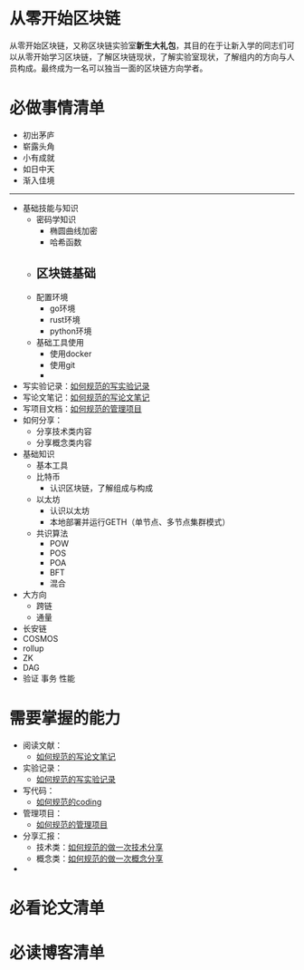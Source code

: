 # 从零开始区块链
从零开始区块链，又称区块链实验室**新生大礼包**，其目的在于让新入学的同志们可以从零开始学习区块链，了解区块链现状，了解实验室现状，了解组内的方向与人员构成。最终成为一名可以独当一面的区块链方向学者。

# 必做事情清单
- 初出茅庐
- 崭露头角
- 小有成就
- 如日中天
- 渐入佳境
---
- 基础技能与知识
	- 密码学知识
		- 椭圆曲线加密
		- 哈希函数
	- 区块链基础
		- 
	- 配置环境
		- go环境
		- rust环境
		- python环境
	- 基础工具使用
		- 使用docker
		- 使用git
		- 
- 写实验记录：[如何规范的写实验记录](如何规范的写实验记录.md)
- 写论文笔记：[如何规范的写论文笔记](如何规范的写论文笔记.md)
- 写项目文档：[如何规范的管理项目](如何规范的管理项目.md)
- 如何分享：
	- 分享技术类内容
	- 分享概念类内容
- 基础知识
	- 基本工具
	- 比特币
		- 认识区块链，了解组成与构成
	- 以太坊
		- 认识以太坊
		- 本地部署并运行GETH（单节点、多节点集群模式）
	- 共识算法
		- POW
		- POS
		- POA
		- BFT
		- 混合
- 大方向
	- 跨链
	- 通量
- 长安链
- COSMOS
- rollup
- ZK
- DAG
- 验证 事务 性能

# 需要掌握的能力
- 阅读文献：
	- [如何规范的写论文笔记](如何规范的写论文笔记.md)
- 实验记录：
	- [如何规范的写实验记录](如何规范的写实验记录.md)
- 写代码：
	- [如何规范的coding](如何规范的coding.md)
- 管理项目：
	- [如何规范的管理项目](如何规范的管理项目.md)
- 分享汇报：
	- 技术类：[如何规范的做一次技术分享](如何规范的做一次技术分享.md)
	- 概念类：[如何规范的做一次概念分享](如何规范的做一次概念分享.md)
- 


# 必看论文清单



# 必读博客清单
